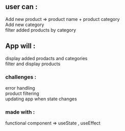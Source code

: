 ## user can : 
Add new product => product name + product category <br/>
Add new category <br/>
filter added products by category <br/>
## App will : 
display added prodacts and categories <br/>
filter and display products <br/>
### challenges : 
error handling <br/>
product filtering <br/>
updating app when state changes <br/>
### made with : 
functional component => useState , useEffect

